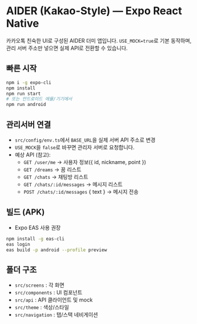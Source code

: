 # AIDER (Kakao-Style) — Expo React Native

카카오톡 친숙한 UI로 구성된 AIDER 더미 앱입니다. `USE_MOCK=true`로 기본 동작하며,
관리 서버 주소만 넣으면 실제 API로 전환할 수 있습니다.

## 빠른 시작
```bash
npm i -g expo-cli
npm install
npm run start
# 또는 안드로이드 에뮬/기기에서
npm run android
```

## 관리서버 연결
- `src/config/env.ts`에서 `BASE_URL`을 실제 서버 API 주소로 변경
- `USE_MOCK`을 `false`로 바꾸면 관리자 서버로 요청합니다.
- 예상 API (참고):
  - `GET /user/me` → 사용자 정보({ id, nickname, point })
  - `GET /dreams` → 꿈 리스트
  - `GET /chats` → 채팅방 리스트
  - `GET /chats/:id/messages` → 메시지 리스트
  - `POST /chats/:id/messages` { text } → 메시지 전송

## 빌드 (APK)
- Expo EAS 사용 권장
```bash
npm install -g eas-cli
eas login
eas build -p android --profile preview
```

## 폴더 구조
- `src/screens` : 각 화면
- `src/components` : UI 컴포넌트
- `src/api` : API 클라이언트 및 mock
- `src/theme` : 색상/스타일
- `src/navigation` : 탭/스택 네비게이션
